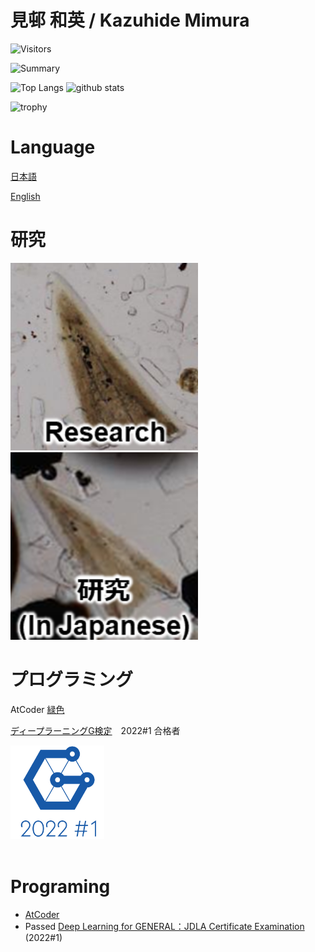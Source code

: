 # 見邨 和英 / Kazuhide Mimura

![Visitors](https://visitor-badge.glitch.me/badge?page_id=KazuhideMimura&left_color=gray&right_color=blue)

<p align="left"> 
  <img alt="Summary" width="800px" src="https://github-profile-summary-cards.vercel.app/api/cards/profile-details?username=KazuhideMimura&theme=solarized_dark" />
</p>

<p align="left"> 
  <img alt="Top Langs" width="360px" height="200px" src="https://github-readme-stats.vercel.app/api/top-langs/?username=KazuhideMimura&layout=compact&show_icons=true&theme=cobalt" />
  <img alt="github stats" width="440px" height="200px" src="https://github-readme-stats.vercel.app/api?username=KazuhideMimura&theme=onedark&show_icons=ture" />
</p>

<p align="left"> 
  <img alt="trophy" width="800px" src="https://github-profile-trophy.vercel.app/?username=KazuhideMimura&theme=onedark&column=7" />
</p>

# Language
[日本語](#研究)

[English](#Research)

# 研究
<p align="left"> 
  <a href="research.md"><img alt="Icon1" width="300px" src="images/Icon2.PNG" /></a>
  <a href="kenkyu.md"><img alt="Icon1" width="300px" src="images/Icon1.PNG" /></a>
</p>


# プログラミング
AtCoder [緑色](https://atcoder.jp/users/mim_afol)

[ディープラーニングG検定](https://www.jdla.org/certificate/general/)　2022#1 合格者

<img src="/images/general2022_1_small_square.png" width="150">

<br />
<br />


# Programing
- [AtCoder](https://atcoder.jp/users/mim_afol?lang=en) 
- Passed [Deep Learning for GENERAL：JDLA Certificate Examination](https://www.jdla.org/en/en-certificate/) (2022#1)
